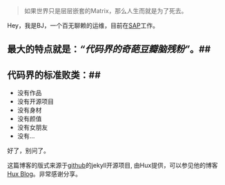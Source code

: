 > 如果世界只是层层嵌套的Matrix，那么人生而就是为了死去。

Hey，我是BJ，一个百无聊赖的运维，目前在[SAP](https://www.sap.com)工作。
## 最大的特点就是：*“代码界的奇葩豆瓣脑残粉”*。##

## 代码界的标准败类：##
- 没有作品
- 没有开源项目
- 没有身材
- 没有颜值
- 没有女朋友
- 没有...

好了，别问了。

这篇博客的版式来源于[github](https://github.com/Huxpro/huxpro.github.io)的jekyll开源项目, 由Hux提供，可以参见他的博客[Hux Blog](https://huangxuan.me/)。非常感谢分享。
